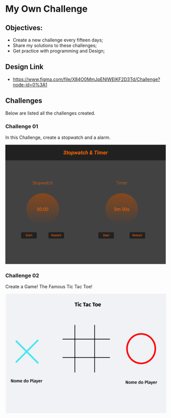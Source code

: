 # My Own Challenge

## Objectives:

 - Create a new challenge every fifteen days;
 - Share my solutions to these challenges;
 - Get practice with programming and Design;

## Design Link

 - https://www.figma.com/file/X84O0MmJpENIWElKF2D3Td/Challenge?node-id=0%3A1

## Challenges 
Below are listed all the challenges created.

### Challenge 01 
In this Challenge, create a stopwatch and a alarm. 

![Challenge One](https://raw.githubusercontent.com/D-Ono/my-own-challenge/main/assets/%23Challenge01.png?token=ANJDIL47QKDJFVKTWT6DISDAKUVYE)

### Challenge 02
Create a Game! The Famous Tic Tac Toe!

![Challenge Two](https://raw.githubusercontent.com/D-Ono/my-own-challenge/main/assets/%23Challenge02.png?token=ANJDILZKE52MFOJKFTZ6ZPDAKUXVE)
